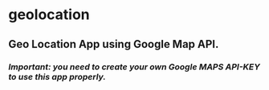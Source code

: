 # geolocation
## Geo Location App using Google Map API. 
### *Important: you need to create your own Google MAPS API-KEY to use this app properly.*
